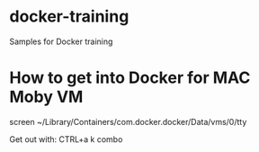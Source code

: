 # docker-training
Samples for Docker training


# How to get into Docker for MAC Moby VM

screen ~/Library/Containers/com.docker.docker/Data/vms/0/tty

Get out with:
CTRL+a k combo
  

